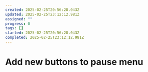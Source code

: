 ```yaml
---
created: 2025-02-25T20:56:28.043Z
updated: 2025-02-25T23:12:12.981Z
assigned: ""
progress: 0
tags: []
started: 2025-02-25T20:56:28.043Z
completed: 2025-02-25T23:12:12.981Z
---
```


# Add new buttons to pause menu
